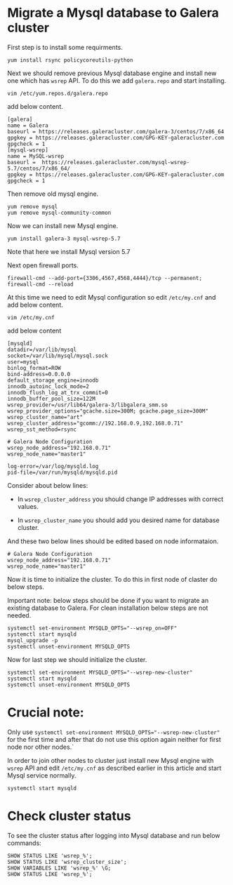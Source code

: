 # Migrate a Mysql database to Galera cluster
First step is to install some requirments.
~~~~
yum install rsync policycoreutils-python
~~~~

Next we should remove previous Mysql database engine and install new one which has `wsrep` API. To do this we add `galera.repo` and start installing.
~~~~
vim /etc/yum.repos.d/galera.repo
~~~~

add below content.
~~~~
[galera]
name = Galera
baseurl = https://releases.galeracluster.com/galera-3/centos/7/x86_64
gpgkey = https://releases.galeracluster.com/GPG-KEY-galeracluster.com
gpgcheck = 1
[mysql-wsrep]
name = MySQL-wsrep
baseurl =  https://releases.galeracluster.com/mysql-wsrep-5.7/centos/7/x86_64/
gpgkey = https://releases.galeracluster.com/GPG-KEY-galeracluster.com
gpgcheck = 1
~~~~

Then remove old mysql engine.
~~~~
yum remove mysql
yum remove mysql-community-common
~~~~

Now we can install new Mysql engine.
~~~~
yum install galera-3 mysql-wsrep-5.7
~~~~

Note that here we install Mysql version 5.7

Next open firewall ports.
~~~~
firewall-cmd --add-port={3306,4567,4568,4444}/tcp --permanent; firewall-cmd --reload
~~~~

At this time we need to edit Mysql configuration so edit `/etc/my.cnf` and add below content.
~~~~
vim /etc/my.cnf
~~~~

add below content
~~~~
[mysqld]
datadir=/var/lib/mysql
socket=/var/lib/mysql/mysql.sock
user=mysql
binlog_format=ROW
bind-address=0.0.0.0
default_storage_engine=innodb
innodb_autoinc_lock_mode=2
innodb_flush_log_at_trx_commit=0
innodb_buffer_pool_size=122M
wsrep_provider=/usr/lib64/galera-3/libgalera_smm.so
wsrep_provider_options="gcache.size=300M; gcache.page_size=300M"
wsrep_cluster_name="art"
wsrep_cluster_address="gcomm://192.168.0.9,192.168.0.71"
wsrep_sst_method=rsync

# Galera Node Configuration
wsrep_node_address="192.168.0.71"
wsrep_node_name="master1"

log-error=/var/log/mysqld.log
pid-file=/var/run/mysqld/mysqld.pid
~~~~

Consider about below lines:

* In `wsrep_cluster_address` you should change IP addresses with correct values.

* In `wsrep_cluster_name` you should add you desired name for database cluster.

And these two below lines should be edited based on node informataion.

~~~~
# Galera Node Configuration
wsrep_node_address="192.168.0.71"
wsrep_node_name="master1"
~~~~

Now it is time to initialize the cluster. To do this in first node of claster do below steps.

Important note: below steps should be done if you want to migrate an existing database to Galera. For clean installation below steps are not needed.
~~~~
systemctl set-environment MYSQLD_OPTS="--wsrep_on=OFF"
systemctl start mysqld
mysql_upgrade -p
systemctl unset-environment MYSQLD_OPTS
~~~~

Now for last step we should initialize the cluster.
~~~~
systemctl set-environment MYSQLD_OPTS="--wsrep-new-cluster"
systemctl start mysqld
systemctl unset-environment MYSQLD_OPTS
~~~~

# Crucial note: 
Only use `systemctl set-environment MYSQLD_OPTS="--wsrep-new-cluster"` for the first time and after that do not use this option again neither for first node nor other nodes.`

In order to join other nodes to cluster just install new Mysql engine with `wsrep` API and edit `/etc/my.cnf` as described earlier in this article and start Mysql service normally.
~~~~
systemctl start mysqld
~~~~

# Check cluster status
To see the cluster status after logging into Mysql database and run below commands:
~~~~
SHOW STATUS LIKE 'wsrep_%';
SHOW STATUS LIKE 'wsrep_cluster_size';
SHOW VARIABLES LIKE 'wsrep_%' \G;
SHOW STATUS LIKE 'wsrep_%';
~~~~
